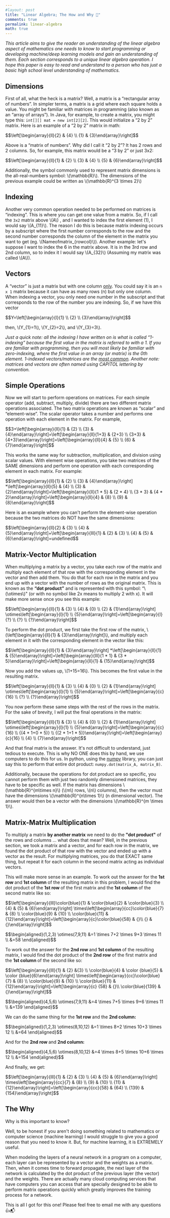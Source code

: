 ```yaml
---
#layout: post
title: "Linear Algebra; The How and Why 🤨"
comments: true
permalink: linear-algebra
math: true
---
```


<p><em>This article aims to give the reader an understanding of the linear algebra aspect of mathematics one needs to know to start programming or developing machine/deep learning models and gain an understanding of them. Each section corresponds to a unique linear algebra operation. I hope this paper is easy to read and understand to a person who has just a basic high school level understanding of mathematics. </em></p><h2 id="dimensions">Dimensions</h2><p>First of all, what the heck is a matrix? Well, a matrix is a “rectangular array of numbers”. In simpler terms, a matrix is a grid where each square holds a value. You might be familiar with matrices in programming (also known as an “array of arrays”). In Java, for example, to create a matrix, you might type this: <code>int[][] mat = new int[2][2]</code>. This would initialize a “2 by 2” matrix. Here is an example of a “2 by 2” matrix in math:</p><p>$$\left[\begin{array}{ll}{2} &amp; {4} \\ {1} &amp; {3}\end{array}\right]$$</p><p>Above is a “matrix of numbers”. Why did I call it “2 by 2”? It has 2 rows and 2 columns. So, for example, this matrix would be a “3 by 2” or just 3x2:</p><p>$$\left[\begin{array}{ll}{1} &amp; {2} \\ {3} &amp; {4} \\ {5} &amp; {6}\end{array}\right]$$</p><p>Additionally, the symbol commonly used to represent matrix dimensions is the all-real-numbers symbol: \(\mathbb{R}\). The dimensions of the previous example could be written as  \(\mathbb{R}^{3 \times 2}\)</p><h2 id="indexing">Indexing</h2><p>Another very common operation needed to be performed on matrices is “indexing”. This is where you can get one value from a matrix. So, if I call the <code>3x2</code> matrix above \(A\) , and I wanted to index the first element (1), I would say \(A_{11}\). The reason I do this is because matrix indexing occurs by a subscript where the first number corresponds to the row and the second number corresponds the column of the element in the matrix you want to get (eg. \(Nameofmatrix_{rowcol}\)). Another example: let's suppose I want to index the 6 in the matrix above. It is in the 3rd row and 2nd column, so to index it I would say \(A_{32}\) (Assuming my matrix was called \(A\)).</p><h2 id="vectors">Vectors</h2><p>A “vector” is just a matrix but with one column <u>only</u>. You could say it is an <code>n x 1</code> matrix because it can have as many rows (n) but only one column. When indexing a vector, you only need one number in the subscript and that corresponds to the row of the number you are indexing. So, if we have this vector</p><p>$$Y=\left[\begin{array}{l}{1} \\ {2} \\ {3}\end{array}\right]$$</p><p>then, \(Y_{1}=1\), \(Y_{2}=2\), and \(Y_{3}=3\). </p><p><em>Just a quick note: all the indexing I have written on is what is called “1-indexing” because the first value in the matrix is referred to with a 1. If you are familiar with programming, then you will most likely be familiar with zero-indexing, where the first value in an array (or matrix) is the 0th element. 1-indexed vectors/matrices are the <u>most common</u>. Another note: matrices and vectors are often named using CAPITOL lettering by convention.</em></p><h2 id="simple-operations">Simple Operations</h2><p>Now we will start to perform operations on matrices. For each simple operator (add, subtract, multiply, divide) there are two different matrix operations associated. The two matrix operations are known as “scalar” and “element-wise”. The scalar operator takes a number and performs one operation with each element in the matrix. For example,</p><p>$$3+\left[\begin{array}{ll}{1} &amp; {2} \\ {3} &amp; {4}\end{array}\right]=\left[\begin{array}{ll}{1+3} &amp; {2+3} \\ {3+3} &amp; {4+3}\end{array}\right]=\left[\begin{array}{ll}{4} &amp; {5} \\ {6} &amp; {7}\end{array}\right]$$</p><p>This works the same way for subtraction, multiplication, and division using scalar values. With element wise operations, you take two matrices of the SAME dimensions and perform one operation with each corresponding element in each matrix. For example:</p><p>$$\left[\begin{array}{ll}{1} &amp; {2} \\ {3} &amp; {4}\end{array}\right] *\left[\begin{array}{ll}{5} &amp; {4} \\ {3} &amp; {2}\end{array}\right]=\left[\begin{array}{ll}{1 * 5} &amp; {2 * 4} \\ {3 * 3} &amp; {4 * 2}\end{array}\right]=\left[\begin{array}{ll}{4} &amp; {8} \\ {9} &amp; {8}\end{array}\right]$$</p><p>Here is an example where you can't perform the element-wise operation because the two matrices do NOT have the same dimensions:</p><p>$$\left[\begin{array}{ll}{2} &amp; {3} \\ {4} &amp; {5}\end{array}\right]+\left[\begin{array}{lll}{1} &amp; {2} &amp; {3} \\ {4} &amp; {5} &amp; {6}\end{array}\right]=undefined$$</p><h2 id="matrix-vector-multiplication">Matrix-Vector Multiplication</h2><p>When multiplying a matrix by a vector, you take each row of the matrix and multiply each element of that row with the corresponding element in the vector and then add them. You do that for each row in the matrix and you end up with a vector with the number of rows as the original matrix. This is known as the <strong>“dot product”</strong> and is represented with this symbol: “\(\otimes\)" (or with no symbol like 2x means to multiply 2 with x). It will make more sense once you see this example:</p><p>$$\left[\begin{array}{ll}{1} &amp; {3} \\ {4} &amp; {0} \\ {2} &amp; {1}\end{array}\right] \otimes\left[\begin{array}{l}{1} \\ {5}\end{array}\right]=\left[\begin{array}{l}{?} \\ {?} \\ {?}\end{array}\right]$$</p><p>To perform the dot product, we first take the first row of the matrix, \(\left[\begin{array}{ll}{1} &amp; {3}\end{array}\right]\), and multiply each element in it with the corresponding element in the vector like this:</p><p>$$\left[\begin{array}{ll}{1} &amp; {3}\end{array}\right] *\left[\begin{array}{ll}{1} &amp; {5}\end{array}\right]=\left[\begin{array}{lll}{1 * 1} &amp; {3 * 5}\end{array}\right]=\left[\begin{array}{ll}{1} &amp; {15}\end{array}\right]$$</p><p>Now you add the values up, \(1+15=16\). This becomes the first value in the resulting matrix.</p><p>$$\left[\begin{array}{ll}{1} &amp; {3} \\ {4} &amp; {0} \\ {2} &amp; {1}\end{array}\right] \otimes\left[\begin{array}{l}{1} \\ {5}\end{array}\right]=\left[\begin{array}{c}{16} \\ {?} \\ {?}\end{array}\right]$$	</p><p>You now perform these same steps with the rest of the rows in the matrix. For the sake of brevity, I will put the final operations in the matrix:</p><p>$$\left[\begin{array}{ll}{1} &amp; {3} \\ {4} &amp; {0} \\ {2} &amp; {1}\end{array}\right] \otimes\left[\begin{array}{l}{1} \\ {5}\end{array}\right]=\left[\begin{array}{c}{16} \\ {(4 * 1+0 * 5)} \\ {(2 * 1+1 * 5)}\end{array}\right]=\left[\begin{array}{c}{16} \\ {4} \\ {7}\end{array}\right]$$</p><p>And that final matrix is the answer. It's not difficult to understand, just tedious to execute. This is why NO ONE does this by hand, we use computers to do this for us. In python, using the <a href="https://www.numpy.org/">numpy</a> library, you can just say this to perform that entire dot product: <code>numpy.dot(matrix_A, matrix_B)</code>.</p><p>Additionally, because the operations for dot product are so specific, you cannot perform them with just two randomly dimensioned matrices, they have to be specific as well. If the matrix has dimensions \(\mathbb{R}^{m\times n}\) (\(m\) rows, \(n\) columns), then the vector must have the dimensions \(\mathbb{R}^{n\times 1}\) (n dimensional vector). The answer would then be a vector with the dimensions \(\mathbb{R}^{m \times 1}\).</p><h2 id="matrix-matrix-multiplication">Matrix-Matrix Multiplication</h2><p>To multiply a matrix <strong>by another matrix</strong> we need to do the <strong>"dot product"</strong> of the rows and columns ... what does that mean? Well, in the previous section, we took a matrix and a vector, and for each row in the matrix, we found the dot product of that row with the vector and ended up with a vector as the result. For multiplying matrices, you do that EXACT same thing, but repeat it for each column in the second matrix acting as individual vectors. </p><p>This will make more sense in an example. To work out the answer for the <strong>1st row </strong>and<strong> 1st column</strong> of the resulting matrix in this problem, I would find the dot product of the <strong>1st row </strong>of the first matrix and the<strong> 1st column </strong>of the second matrix like so: </p><p>$$\left[\begin{array}{lll}\color{blue}{1} &amp; \color{blue}{2} &amp; \color{blue}{3} \\ {4} &amp; {5} &amp; {6}\end{array}\right] \times\left[\begin{array}{cc}\color{blue}{7} &amp; {8} \\ \color{blue}{9} &amp; {10} \\ \color{blue}{11} &amp; {12}\end{array}\right]=\left[\begin{array}{c}\color{blue}{58} &amp; {}\\ {} &amp;{}\end{array}\right]$$</p><p>$$\begin{aligned}(1,2,3) \otimes(7,9,11) &amp;=1 \times 7+2 \times 9+3 \times 11 \\ &amp;=58 \end{aligned}$$</p><p>To work out the answer for the <strong>2nd row </strong>and<strong> 1st column </strong>of the resulting matrix, I would find the dot product of the <strong>2nd row</strong> of the first matrix and the <strong>1st column </strong>of the second like so:</p><p>$$\left[\begin{array}{lll}{1} &amp; {2} &amp;{3} \\ \color{blue}{4} &amp; \color {blue}{5} &amp; \color {blue}{6}\end{array}\right] \times\left[\begin{array}{cc}\color{blue}{7} &amp; {8} \\ \color{blue}{9} &amp; {10} \\ \color{blue}{11} &amp; {12}\end{array}\right]=\left[\begin{array}{c} {58} &amp; {}\\ \color{blue}{139} &amp; {}\end{array}\right]$$</p><p>$$\begin{aligned}(4,5,6) \otimes(7,9,11) &amp;=4 \times 7+5 \times 9+6 \times 11 \\ &amp;=139 \end{aligned}$$</p><p>We can do the same thing for the <strong>1st row </strong> and the <strong>2nd column:</strong></p><p>$$\begin{aligned}(1,2,3) \otimes(8,10,12) &amp;=1 \times 8+2 \times 10+3 \times 12 \\ &amp;=64 \end{aligned}$$</p><p>And for the <strong>2nd row </strong>and <strong>2nd column: </strong></p><p>$$\begin{aligned}(4,5,6) \otimes(8,10,12) &amp;=4 \times 8+5 \times 10+6 \times 12 \\ &amp;=154 \end{aligned}$$</p><p>And finally, we get:</p><p>$$\left[\begin{array}{lll}{1} &amp; {2} &amp; {3} \\ {4} &amp; {5} &amp; {6}\end{array}\right] \times\left[\begin{array}{cc}{7} &amp; {8} \\ {9} &amp; {10} \\ {11} &amp; {12}\end{array}\right]=\left[\begin{array}{cc}{58} &amp; {64} \\ {139} &amp; {154}\end{array}\right]$$</p><h2 id="the-why">The Why</h2><p>Why is this important to know?</p><p>Well, to be honest if you aren't doing something related to mathematics or computer science (machine learning) I would struggle to give you a good reason that you need to know it. But, for machine learning, it is EXTREMELY useful. </p><p>When modeling the layers of a neural network in a program on a computer, each layer can be represented by a vector and the weights as a matrix. Then, when it comes time to forward propagate, the next layer of the network is calculated by the dot product of the previous layer (the vector) and the weights. There are actually many cloud computing services that have computers you can access that are specially designed to be able to perform matrix operations quickly which greatly improves the training process for a network.</p><p>This is all I got for this one! Please feel free to email me with any questions 👍📬</p>
